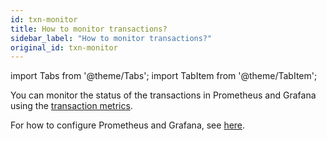 ```yaml
---
id: txn-monitor
title: How to monitor transactions?
sidebar_label: "How to monitor transactions?"
original_id: txn-monitor
---
```


import Tabs from '@theme/Tabs';
import TabItem from '@theme/TabItem';


You can monitor the status of the transactions in Prometheus and Grafana using the [transaction metrics](https://pulsar.apache.org/docs/en/next/reference-metrics/#pulsar-transaction). 

For how to configure Prometheus and Grafana, see [here](https://pulsar.apache.org/docs/en/next/deploy-monitoring).
